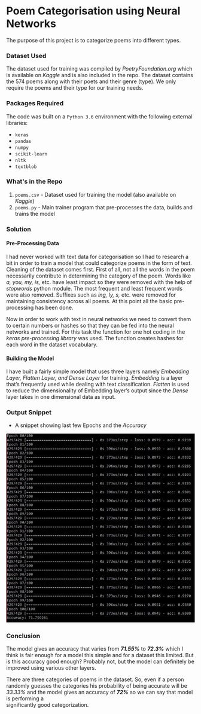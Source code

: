 # Poem Categorisation using Neural Networks

The purpose of this project is to categorize poems into different types.

### Dataset Used

The dataset used for training was compiled by *PoetryFoundation.org* which is available on *Kaggle* and is also included in the 
repo. The dataset contains the 574 poems along with their poets and their genre (type). We only require the poems 
and their type for our training needs.

### Packages Required

The code was built on a `Python 3.6` environment with the following external libraries:

* `keras`
* `pandas`
* `numpy`
* `scikit-learn`
* `nltk`
* `textblob`

### What's in the Repo

1. `poems.csv` - Dataset used for training the model (also available on *Kaggle*)
1. `poems.py` - Main trainer program that pre-processes the data, builds and trains the model

### Solution

#### Pre-Processing Data

I had never worked with text data for categorisation so I had to research a bit in order to train a model that could categorize 
poems in the form of text. Cleaning of the dataset comes first. First of all, not all the words in the poem necessarily 
contribute in determining the category of the poem. Words like *a, you, my, is,* etc. have least impact so they were removed with 
the help of *stopwords* python module. The most frequent and least frequent words were also removed. Suffixes such as *ing, ly, s,*
etc. were removed for maintaining consistency across all poems. At this point all the basic pre-processing has been done.

Now in order to work with text in neural networks we need to convert them to certain numbers or hashes so that they can be fed 
into the neural networks and trained. For this task the function for one hot coding in the *keras pre-processing library* was 
used. The function creates hashes for each word in the dataset vocabulary. 

#### Building the Model

I have built a fairly simple model that uses three layers namely *Embedding Layer, Flatten Layer, and Dense Layer* for training. 
*Embedding* is a layer that’s frequently used while dealing with text classification. *Flatten* is used to reduce the dimensionality 
of Embedding layer’s output since the *Dense* layer takes in one dimensional data as input.

### Output Snippet

* A snippet showing last few Epochs and the *Accuracy*

![Snippet](output_snippet.JPG)

### Conclusion

The model gives an accuracy that varies from ***71.55%*** to ***72.3%*** which I think is fair enough for a model this simple and for a dataset this limited. But is this accuracy good enough? Probably not, but the model can definitely be improved using various other layers. 

There are three categories of poems in the dataset. So, even if a person randomly guesses the categories his probability of 
being accurate will be *33.33%* and the model gives an accuracy of ***72%*** so we can say that model is performing a  
significantly good categorization.
